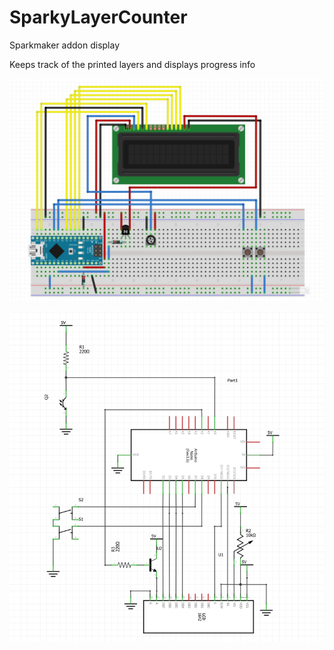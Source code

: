# SparkyLayerCounter

Sparkmaker addon display

Keeps track of the printed layers and displays progress info


![Breadboard.jpg](/Fritzing/BreadBoard.jpg)


![schematic.jpg](/Fritzing/Schematic.jpg)

